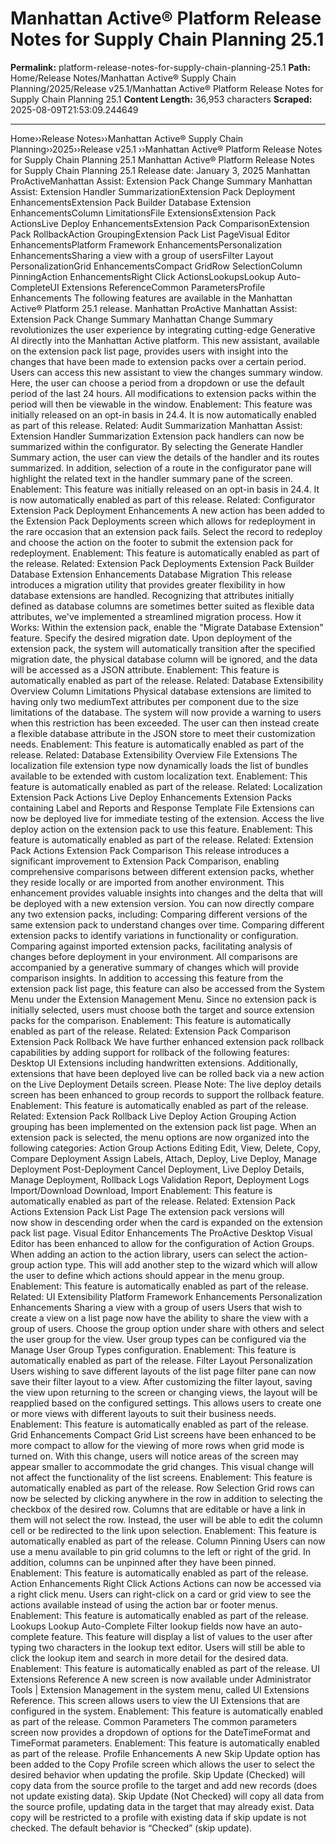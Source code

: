 # Manhattan Active® Platform Release Notes for Supply Chain Planning 25.1

**Permalink:** platform-release-notes-for-supply-chain-planning-25.1
**Path:** Home/Release Notes/Manhattan Active® Supply Chain Planning/2025/Release v25.1/Manhattan Active® Platform Release Notes for Supply Chain Planning 25.1
**Content Length:** 36,953 characters
**Scraped:** 2025-08-09T21:53:09.244649

---

Home››Release Notes››Manhattan Active® Supply Chain Planning››2025››Release v25.1 ››Manhattan Active® Platform Release Notes for Supply Chain Planning 25.1 Manhattan Active® Platform Release Notes for Supply Chain Planning 25.1 Release date: January 3, 2025 Manhattan ProActiveManhattan Assist: Extension Pack Change Summary Manhattan Assist: Extension Handler SummarizationExtension Pack Deployment EnhancementsExtension Pack Builder Database Extension EnhancementsColumn LimitationsFile ExtensionsExtension Pack ActionsLive Deploy EnhancementsExtension Pack ComparisonExtension Pack RollbackAction GroupingExtension Pack List PageVisual Editor EnhancementsPlatform Framework EnhancementsPersonalization EnhancementsSharing a view with a group of usersFilter Layout PersonalizationGrid EnhancementsCompact GridRow SelectionColumn PinningAction EnhancementsRight Click ActionsLookupsLookup Auto-CompleteUI Extensions ReferenceCommon ParametersProfile Enhancements The following features are available in the Manhattan Active® Platform 25.1 release. Manhattan ProActive Manhattan Assist: Extension Pack Change Summary Manhattan Change Summary revolutionizes the user experience by integrating cutting-edge Generative AI directly into the Manhattan Active platform. This new assistant, available on the extension pack list page, provides users with insight into the changes that have been made to extension packs over a certain period. Users can access this new assistant to view the changes summary window. Here, the user can choose a period from a dropdown or use the default period of the last 24 hours. All modifications to extension packs within the period will then be viewable in the window. Enablement: This feature was initially released on an opt-in basis in 24.4. It is now automatically enabled as part of this release. Related: Audit Summarization Manhattan Assist: Extension Handler Summarization Extension pack handlers can now be summarized within the configurator. By selecting the Generate Handler Summary action, the user can view the details of the handler and its routes summarized. In addition, selection of a route in the configurator pane will highlight the related text in the handler summary pane of the screen. Enablement: This feature was initially released on an opt-in basis in 24.4. It is now automatically enabled as part of this release. Related: Configurator Extension Pack Deployment Enhancements A new action has been added to the Extension Pack Deployments screen which allows for redeployment in the rare occasion that an extension pack fails. Select the record to redeploy and choose the action on the footer to submit the extension pack for redeployment. Enablement: This feature is automatically enabled as part of the release. Related: Extension Pack Deployments Extension Pack Builder Database Extension Enhancements Database Migration This release introduces a migration utility that provides greater flexibility in how database extensions are handled. Recognizing that attributes initially defined as database columns are sometimes better suited as flexible data attributes, we've implemented a streamlined migration process. How it Works: Within the extension pack, enable the "Migrate Database Extension" feature. Specify the desired migration date. Upon deployment of the extension pack, the system will automatically transition after the specified migration date, the physical database column will be ignored, and the data will be accessed as a JSON attribute. Enablement: This feature is automatically enabled as part of the release. Related: Database Extensibility Overview Column Limitations Physical database extensions are limited to having only two mediumText attributes per component due to the size limitations of the database. The system will now provide a warning to users when this restriction has been exceeded. The user can then instead create a flexible database attribute in the JSON store to meet their customization needs. Enablement: This feature is automatically enabled as part of the release. Related: Database Extensibility Overview File Extensions The localization file extension type now dynamically loads the list of bundles available to be extended with custom localization text. Enablement: This feature is automatically enabled as part of the release. Related: Localization Extension Pack Actions Live Deploy Enhancements Extension Packs containing Label and Reports and Response Template File Extensions can now be deployed live for immediate testing of the extension. Access the live deploy action on the extension pack to use this feature. Enablement: This feature is automatically enabled as part of the release. Related: Extension Pack Actions Extension Pack Comparison This release introduces a significant improvement to Extension Pack Comparison, enabling comprehensive comparisons between different extension packs, whether they reside locally or are imported from another environment. This enhancement provides valuable insights into changes and the delta that will be deployed with a new extension version. You can now directly compare any two extension packs, including: Comparing different versions of the same extension pack to understand changes over time. Comparing different extension packs to identify variations in functionality or configuration. Comparing against imported extension packs, facilitating analysis of changes before deployment in your environment. All comparisons are accompanied by a generative summary of changes which will provide comparison insights. In addition to accessing this feature from the extension pack list page, this feature can also be accessed from the System Menu under the Extension Management Menu. Since no extension pack is initially selected, users must choose both the target and source extension packs for the comparison. Enablement: This feature is automatically enabled as part of the release. Related: Extension Pack Comparison Extension Pack Rollback We have further enhanced extension pack rollback capabilities by adding support for rollback of the following features: Desktop UI Extensions including handwritten extensions. Additionally, extensions that have been deployed live can be rolled back via a new action on the Live Deployment Details screen. Please Note: The live deploy details screen has been enhanced to group records to support the rollback feature. Enablement: This feature is automatically enabled as part of the release. Related: Extension Pack Rollback Live Deploy Action Grouping Action grouping has been implemented on the extension pack list page. When an extension pack is selected, the menu options are now organized into the following categories: Action Group Actions Editing Edit, View, Delete, Copy, Compare Deployment Assign Labels, Attach, Deploy, Live Deploy, Manage Deployment Post-Deployment Cancel Deployment, Live Deploy Details, Manage Deployment, Rollback Logs Validation Report, Deployment Logs Import/Download Download, Import Enablement: This feature is automatically enabled as part of the release. Related: Extension Pack Actions Extension Pack List Page The extension pack versions will now show in descending order when the card is expanded on the extension pack list page. Visual Editor Enhancements The ProActive Desktop Visual Editor has been enhanced to allow for the configuration of Action Groups. When adding an action to the action library, users can select the action-group action type. This will add another step to the wizard which will allow the user to define which actions should appear in the menu group. Enablement: This feature is automatically enabled as part of the release. Related: UI Extensibility Platform Framework Enhancements Personalization Enhancements Sharing a view with a group of users Users that wish to create a view on a list page now have the ability to share the view with a group of users. Choose the group option under share with others and select the user group for the view. User group types can be configured via the Manage User Group Types configuration. Enablement: This feature is automatically enabled as part of the release. Filter Layout Personalization Users wishing to save different layouts of the list page filter pane can now save their filter layout to a view. After customizing the filter layout, saving the view upon returning to the screen or changing views, the layout will be reapplied based on the configured settings. This allows users to create one or more views with different layouts to suit their business needs. Enablement: This feature is automatically enabled as part of the release. Grid Enhancements Compact Grid List screens have been enhanced to be more compact to allow for the viewing of more rows when grid mode is turned on. With this change, users will notice areas of the screen may appear smaller to accommodate the grid changes. This visual change will not affect the functionality of the list screens. Enablement: This feature is automatically enabled as part of the release. Row Selection Grid rows can now be selected by clicking anywhere in the row in addition to selecting the checkbox of the desired row. Columns that are editable or have a link in them will not select the row. Instead, the user will be able to edit the column cell or be redirected to the link upon selection. Enablement: This feature is automatically enabled as part of the release. Column Pinning Users can now use a menu available to pin grid columns to the left or right of the grid. In addition, columns can be unpinned after they have been pinned. Enablement: This feature is automatically enabled as part of the release. Action Enhancements Right Click Actions Actions can now be accessed via a right click menu. Users can right-click on a card or grid view to see the actions available instead of using the action bar or footer menus. Enablement: This feature is automatically enabled as part of the release. Lookups Lookup Auto-Complete Filter lookup fields now have an auto-complete feature. This feature will display a list of values to the user after typing two characters in the lookup text editor. Users will still be able to click the lookup item and search in more detail for the desired data. Enablement: This feature is automatically enabled as part of the release. UI Extensions Reference A new screen is now available under Administrator Tools | Extension Management in the system menu, called UI Extensions Reference. This screen allows users to view the UI Extensions that are configured in the system. Enablement: This feature is automatically enabled as part of the release. Common Parameters The common parameters screen now provides a dropdown of options for the DateTimeFormat and TimeFormat parameters. Enablement: This feature is automatically enabled as part of the release. Profile Enhancements A new Skip Update option has been added to the Copy Profile screen which allows the user to select the desired behavior when updating the profile. Skip Update (Checked) will copy data from the source profile to the target and add new records (does not update existing data). Skip Update (Not Checked) will copy all data from the source profile, updating data in the target that may already exist. Data copy will be restricted to a profile with existing data if skip update is not checked. The default behavior is “Checked” (skip update).